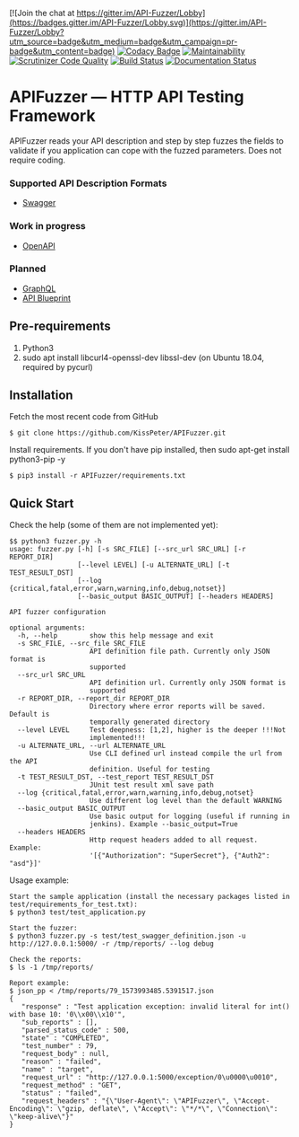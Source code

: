 [![Join the chat at https://gitter.im/API-Fuzzer/Lobby](https://badges.gitter.im/API-Fuzzer/Lobby.svg)](https://gitter.im/API-Fuzzer/Lobby?utm_source=badge&utm_medium=badge&utm_campaign=pr-badge&utm_content=badge)
[![Codacy Badge](https://api.codacy.com/project/badge/Grade/eab6434d9bd742e3880d8f589a9cc0a6)](https://www.codacy.com/app/KissPeter/APIFuzzer?utm_source=github.com&utm_medium=referral&utm_content=KissPeter/APIFuzzer&utm_campaign=badger)
[![Maintainability](https://api.codeclimate.com/v1/badges/bfc9bda00deb5002b665/maintainability)](https://codeclimate.com/github/KissPeter/APIFuzzer/maintainability)
[![Scrutinizer Code Quality](https://scrutinizer-ci.com/g/KissPeter/APIFuzzer/badges/quality-score.png?b=master)](https://scrutinizer-ci.com/g/KissPeter/APIFuzzer/?branch=master)
[![Build Status](https://travis-ci.org/KissPeter/APIFuzzer.svg?branch=master)](https://travis-ci.org/KissPeter/APIFuzzer)
[![Documentation Status](https://readthedocs.org/projects/apifuzzer/badge/?version=latest)](https://apifuzzer.readthedocs.io/)

# APIFuzzer — HTTP API Testing Framework


APIFuzzer reads your API description and step by step fuzzes the fields to validate 
if you application can cope with the fuzzed parameters. Does not require coding.

### Supported API Description Formats
- [Swagger][]

### Work in progress
- [OpenAPI][]

### Planned
- [GraphQL][]
- [API Blueprint][]

## Pre-requirements
1. Python3
2. sudo apt install libcurl4-openssl-dev libssl-dev (on Ubuntu 18.04, required by pycurl)

## Installation

Fetch the most recent code from GitHub
```
$ git clone https://github.com/KissPeter/APIFuzzer.git
```
Install requirements. If you don't have pip installed, then sudo apt-get install python3-pip -y 
```
$ pip3 install -r APIFuzzer/requirements.txt
```

## Quick Start
Check the help (some of them are not implemented yet):
```
$$ python3 fuzzer.py -h
usage: fuzzer.py [-h] [-s SRC_FILE] [--src_url SRC_URL] [-r REPORT_DIR]
                 [--level LEVEL] [-u ALTERNATE_URL] [-t TEST_RESULT_DST]
                 [--log {critical,fatal,error,warn,warning,info,debug,notset}]
                 [--basic_output BASIC_OUTPUT] [--headers HEADERS]

API fuzzer configuration

optional arguments:
  -h, --help        show this help message and exit
  -s SRC_FILE, --src_file SRC_FILE
                    API definition file path. Currently only JSON format is
                    supported
  --src_url SRC_URL
                    API definition url. Currently only JSON format is
                    supported
  -r REPORT_DIR, --report_dir REPORT_DIR
                    Directory where error reports will be saved. Default is
                    temporally generated directory
  --level LEVEL     Test deepness: [1,2], higher is the deeper !!!Not
                    implemented!!!
  -u ALTERNATE_URL, --url ALTERNATE_URL
                    Use CLI defined url instead compile the url from the API
                    definition. Useful for testing
  -t TEST_RESULT_DST, --test_report TEST_RESULT_DST
                    JUnit test result xml save path
  --log {critical,fatal,error,warn,warning,info,debug,notset}
                    Use different log level than the default WARNING
  --basic_output BASIC_OUTPUT
                    Use basic output for logging (useful if running in
                    jenkins). Example --basic_output=True
  --headers HEADERS
                    Http request headers added to all request. Example:
                    '[{"Authorization": "SuperSecret"}, {"Auth2": "asd"}]'

```

Usage example:

```
Start the sample application (install the necessary packages listed in test/requirements_for_test.txt):
$ python3 test/test_application.py

Start the fuzzer:
$ python3 fuzzer.py -s test/test_swagger_definition.json -u http://127.0.0.1:5000/ -r /tmp/reports/ --log debug 

Check the reports:
$ ls -1 /tmp/reports/

Report example:
$ json_pp < /tmp/reports/79_1573993485.5391517.json
{
   "response" : "Test application exception: invalid literal for int() with base 10: '0\\x00\\x10'",
   "sub_reports" : [],
   "parsed_status_code" : 500,
   "state" : "COMPLETED",
   "test_number" : 79,
   "request_body" : null,
   "reason" : "failed",
   "name" : "target",
   "request_url" : "http://127.0.0.1:5000/exception/0\u0000\u0010",
   "request_method" : "GET",
   "status" : "failed",
   "request_headers" : "{\"User-Agent\": \"APIFuzzer\", \"Accept-Encoding\": \"gzip, deflate\", \"Accept\": \"*/*\", \"Connection\": \"keep-alive\"}"
}
```

[API Blueprint]: https://apiblueprint.org/
[Swagger]: http://swagger.io/
[OpenAPI]: https://swagger.io/docs/specification/about/
[GraphQL]: https://graphql.org/
